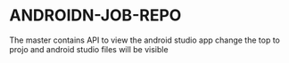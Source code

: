 # ANDROIDN-JOB-REPO
The master contains API to view the android studio app change the top to projo and android studio files will be visible
